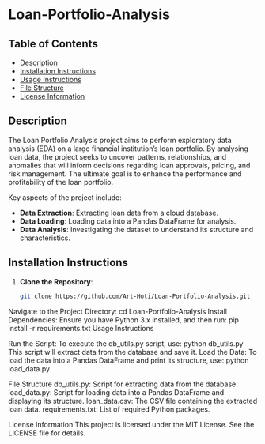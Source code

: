 # Loan-Portfolio-Analysis

## Table of Contents

- [Description](#description)
- [Installation Instructions](#installation-instructions)
- [Usage Instructions](#usage-instructions)
- [File Structure](#file-structure)
- [License Information](#license-information)

## Description

The Loan Portfolio Analysis project aims to perform exploratory data analysis (EDA) on a large financial institution’s loan portfolio. By analysing loan data, the project seeks to uncover patterns, relationships, and anomalies that will inform decisions regarding loan approvals, pricing, and risk management. The ultimate goal is to enhance the performance and profitability of the loan portfolio.

Key aspects of the project include:

- **Data Extraction**: Extracting loan data from a cloud database.
- **Data Loading**: Loading data into a Pandas DataFrame for analysis.
- **Data Analysis**: Investigating the dataset to understand its structure and characteristics.

## Installation Instructions

1. **Clone the Repository**:
   ```bash
   git clone https://github.com/Art-Hoti/Loan-Portfolio-Analysis.git

Navigate to the Project Directory:
cd Loan-Portfolio-Analysis
Install Dependencies: Ensure you have Python 3.x installed, and then run:
pip install -r requirements.txt
Usage Instructions

Run the Script:
To execute the db_utils.py script, use:
python db_utils.py
This script will extract data from the database and save it.
Load the Data:
To load the data into a Pandas DataFrame and print its structure, use:
python load_data.py

File Structure
db_utils.py: Script for extracting data from the database.
load_data.py: Script for loading data into a Pandas DataFrame and displaying its structure.
loan_data.csv: The CSV file containing the extracted loan data.
requirements.txt: List of required Python packages.

License Information
This project is licensed under the MIT License. See the LICENSE file for details.





